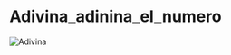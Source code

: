 # Adivina_adinina_el_numero
![Adivina](https://user-images.githubusercontent.com/113799193/204066702-4f4b7698-4cba-4d28-a578-77b46f5fa138.png)

